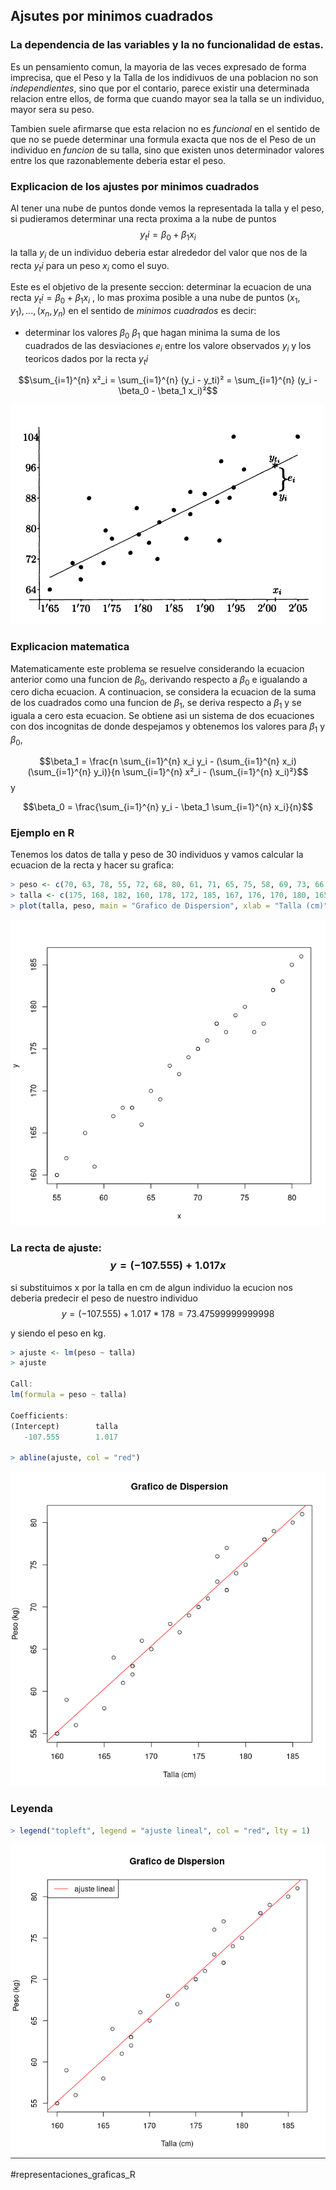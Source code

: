 ## Ajsutes por minimos cuadrados

### La dependencia de las variables y la no funcionalidad de estas.

Es un pensamiento comun, la mayoria de las veces expresado de forma imprecisa, que el Peso y la Talla de los indidivuos de una poblacion no son *independientes*, sino que por el contario, parece existir una determinada relacion entre ellos, de forma que cuando mayor sea la talla se un individuo, mayor sera su peso. 


Tambien suele afirmarse que esta relacion no es *funcional* en el sentido de que no se puede determinar una formula exacta que nos de el Peso de un individuo en *funcion* de su talla, sino que existen unos determinador valores entre los que razonablemente deberia estar el peso.

### Explicacion de los ajustes por minimos cuadrados

Al tener una nube de puntos donde vemos la representada la talla y el peso, si pudieramos determinar una recta proxima a la nube de puntos $$y_ti = \beta_0 + \beta_1 x_i $$ la talla $y_i$ de un individuo deberia estar alrededor del valor que nos de la recta $y_ti$ para un peso $x_i$ como el suyo.

Este es el objetivo de la presente seccion: determinar la ecuacion de una recta $y_ti = \beta_0 + \beta_1 x_i$ , lo mas proxima posible a una nube de puntos $(x_1,y_1),...,(x_n,y_n)$ en el sentido de *minimos cuadrados* es decir:

 * determinar los valores $\beta_0$ $\beta_1$ que hagan minima la suma de los cuadrados de las desviaciones $e_i$ entre los valore observados $y_i$ y los teoricos dados por la recta $y_ti$

$$\sum_{i=1}^{n} x²_i = \sum_{i=1}^{n} (y_i - y_ti)² = \sum_{i=1}^{n} (y_i - \beta_0 - \beta_1 x_i)²$$

![ajustes_e](ajuste_e.png)

### Explicacion matematica

Matematicamente este problema se resuelve considerando la ecuacion anterior como una funcion de $\beta_0$, derivando respecto a $\beta_0$ e igualando a cero dicha ecuacion. A continuacion, se considera la ecuacion de la suma de los cuadrados como una funcion de $\beta_1$, se deriva respecto a $\beta_1$ y se iguala a cero esta ecuacion. Se obtiene asi un sistema de dos ecuaciones con dos incognitas de donde despejamos y obtenemos los valores para $\beta_1$ y $\beta_0$,

$$\beta_1 = \frac{n \sum_{i=1}^{n} x_i y_i - (\sum_{i=1}^{n} x_i)(\sum_{i=1}^{n} y_i)}{n \sum_{i=1}^{n} x²_i - (\sum_{i=1}^{n} x_i)²}$$
y

$$\beta_0 = \frac{\sum_{i=1}^{n} y_i - \beta_1 \sum_{i=1}^{n} x_i}{n}$$


### Ejemplo en R

Tenemos los datos de talla y peso de 30 individuos y vamos calcular la ecuacion de la recta y hacer su grafica:

```R
> peso <- c(70, 63, 78, 55, 72, 68, 80, 61, 71, 65, 75, 58, 69, 73, 66, 79, 56, 74, 67, 81, 62, 76, 64, 77, 59, 70, 63, 78, 55, 72)
> talla <- c(175, 168, 182, 160, 178, 172, 185, 167, 176, 170, 180, 165, 174, 177, 169, 183, 162, 179, 173, 186, 168, 177, 166, 178, 161, 175, 168, 182, 160, 178)
> plot(talla, peso, main = "Grafico de Dispersion", xlab = "Talla (cm)", ylab = "Peso (kg)")
```

![plot](plot_cuadrados.png)

### La recta de ajuste: $$y = (-107.555) + 1.017 x$$

si substituimos x por la talla en cm de algun individuo la ecucion nos deberia predecir el peso de nuestro individuo $$y = (-107.555) + 1.017 * 178 = 73.47599999999998$$

y siendo el peso en kg.

```R
> ajuste <- lm(peso ~ talla)
> ajuste

Call:
lm(formula = peso ~ talla)

Coefficients:
(Intercept)        talla  
   -107.555        1.017  

> abline(ajuste, col = "red")
```

![recta](recta_t_p.png)

### Leyenda

```R
> legend("topleft", legend = "ajuste lineal", col = "red", lty = 1)
```

![leyenda](legend_t_p.png)


#representaciones_graficas_R
